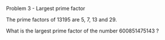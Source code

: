 Problem 3 - Largest prime factor

The prime factors of 13195 are 5, 7, 13 and 29.

What is the largest prime factor of the number 600851475143 ?